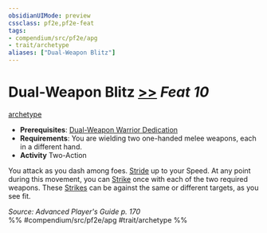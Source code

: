 ```yaml
---
obsidianUIMode: preview
cssclass: pf2e,pf2e-feat
tags:
- compendium/src/pf2e/apg
- trait/archetype
aliases: ["Dual-Weapon Blitz"]
---
```

# Dual-Weapon Blitz  [>>](/rules/core-rulebook/chapter-9-playing-the-game.md#Actions "Two-Action") *Feat 10*  
[archetype](/rules/traits/archetype.md)  

- **Prerequisites**: [Dual-Weapon Warrior Dedication](/compendium/feats/dual-weapon-warrior-dedication-apg.md)
- **Requirements**: You are wielding two one-handed melee weapons, each in a different hand.
- **Activity** Two-Action

You attack as you dash among foes. [Stride](/rules/actions/stride.md) up to your Speed. At any point during this movement, you can [Strike](/rules/actions/strike.md) once with each of the two required weapons. These [Strikes](/rules/actions/strike.md) can be against the same or different targets, as you see fit.

*Source: Advanced Player's Guide p. 170*  
%% #compendium/src/pf2e/apg #trait/archetype %%